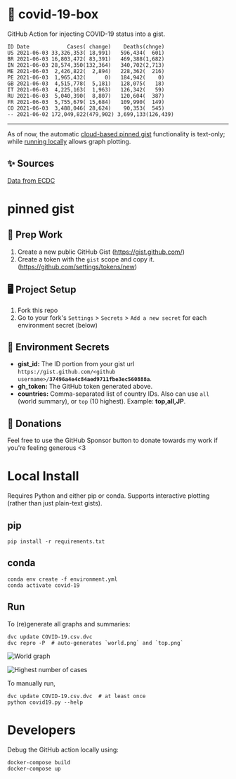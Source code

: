 # 🏥 covid-19-box

GitHub Action for injecting COVID-19 status into a gist.

```
ID Date            Cases( change)    Deaths(chnge)
US 2021-06-03 33,326,353( 18,991)   596,434(  601)
BR 2021-06-03 16,803,472( 83,391)   469,388(1,682)
IN 2021-06-03 28,574,350(132,364)   340,702(2,713)
ME 2021-06-03  2,426,822(  2,894)   228,362(  216)
PE 2021-06-03  1,965,432(      0)   184,942(    0)
GB 2021-06-03  4,515,778(  5,181)   128,075(   18)
IT 2021-06-03  4,225,163(  1,963)   126,342(   59)
RU 2021-06-03  5,040,390(  8,807)   120,604(  387)
FR 2021-06-03  5,755,679( 15,684)   109,990(  149)
CO 2021-06-03  3,488,046( 28,624)    90,353(  545)
-- 2021-06-02 172,049,822(479,902) 3,699,133(126,439)
```

---

As of now, the automatic [cloud-based pinned gist](#pinned-gist) functionality is text-only;
while [running locally](#local-install) allows graph plotting.

## ✨ Sources

[Data from ECDC](https://www.ecdc.europa.eu/en/publications-data/download-todays-data-geographic-distribution-covid-19-cases-worldwide)

# pinned gist

## 🎒 Prep Work
1. Create a new public GitHub Gist (https://gist.github.com/)
1. Create a token with the `gist` scope and copy it. (https://github.com/settings/tokens/new)

## 🖥 Project Setup
1. Fork this repo
1. Go to your fork's `Settings` > `Secrets` > `Add a new secret` for each environment secret (below)

## 🤫 Environment Secrets
- **gist_id:** The ID portion from your gist url `https://gist.github.com/<github username>/`**`37496a4e4c84aed9711fbe3ec560888a`**.
- **gh_token:** The GitHub token generated above.
- **countries:** Comma-separated list of country IDs. Also can use `all` (world summary), or `top` (10 highest). Example: **top,all,JP**.

## 💸 Donations

Feel free to use the GitHub Sponsor button to donate towards my work if you're feeling generous <3

# Local Install

Requires Python and either pip or conda. Supports interactive plotting (rather than just plain-text gists).

## pip

```
pip install -r requirements.txt
```

## conda

```
conda env create -f environment.yml
conda activate covid-19
```

## Run

To (re)generate all graphs and summaries:

```
dvc update COVID-19.csv.dvc
dvc repro -P  # auto-generates `world.png` and `top.png`
```

![World graph](world.png)

![Highest number of cases](top.png)

To manually run,

```
dvc update COVID-19.csv.dvc  # at least once
python covid19.py --help
```

# Developers

Debug the GitHub action locally using:

```
docker-compose build
docker-compose up
```
